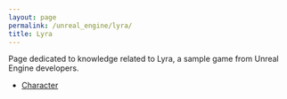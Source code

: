 ```yaml
---
layout: page
permalink: /unreal_engine/lyra/
title: Lyra
---
```


Page dedicated to knowledge related to Lyra, a sample game from Unreal Engine developers.

- [Character](/wiki/unreal_engine/lyra/character)


